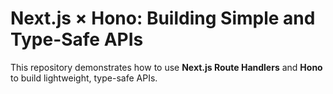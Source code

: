 # Next.js × Hono: Building Simple and Type-Safe APIs

This repository demonstrates how to use **Next.js Route Handlers** and **Hono** to build lightweight, type-safe APIs.
